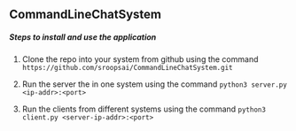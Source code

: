 ## CommandLineChatSystem

##### Steps to install and use the application

1. Clone the repo into your system from github using the command 
`https://github.com/sroopsai/CommandLineChatSystem.git`

2. Run the server the in one system using the command 
`python3 server.py <ip-addr>:<port>`

3. Run the clients from different systems using the command
`python3 client.py <server-ip-addr>:<port>`



